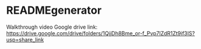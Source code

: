 # READMEgenerator


Walkthrough video Google drive link:
https://drive.google.com/drive/folders/1QjjDh8Bme_or-f_Pvp7lZdR1Zt9if3IS?usp=share_link

